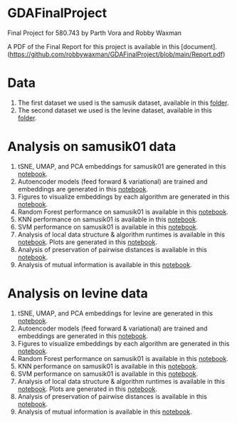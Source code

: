 # GDAFinalProject
Final Project for 580.743 by Parth Vora and Robby Waxman

A PDF of the Final Report for this project is available in this [document].(https://github.com/robbywaxman/GDAFinalProject/blob/main/Report.pdf)

# Data
1. The first dataset we used is the samusik dataset, available in this [folder](https://github.com/robbywaxman/GDAFinalProject/tree/main/SamusikData). 
2. The second dataset we used is the levine dataset, available in this [folder](https://github.com/robbywaxman/GDAFinalProject/tree/main/LevineData). 

# Analysis on samusik01 data
1. tSNE, UMAP, and PCA embeddings for samusik01 are generated in this [notebook](https://github.com/robbywaxman/GDAFinalProject/blob/main/Samusik%20Clustering.ipynb). 
2. Autoencoder models (feed forward & variational) are trained and embeddings are generated in this [notebook](https://github.com/robbywaxman/GDAFinalProject/blob/main/autoencoders-for-scrna-nonlinear-embeddings.ipynb). 
3. Figures to visualize embeddings by each algorithm are generated in this [notebook](https://github.com/robbywaxman/GDAFinalProject/blob/main/SamusikEmbeddingFigureGeneration.ipynb).
4. Random Forest performance on samusik01 is available in this [notebook](https://github.com/robbywaxman/GDAFinalProject/blob/main/Metrics/RandomForestMetrics.ipynb).
5. KNN performance on samusik01 is available in this [notebook](https://github.com/robbywaxman/GDAFinalProject/blob/main/Metrics/KNNMetrics.ipynb).
6. SVM performance on samusik01 is available in this [notebook](https://github.com/robbywaxman/GDAFinalProject/blob/main/Metrics/SVMMetrics.ipynb).
7. Analysis of local data structure & algorithm runtimes is available in this [notebook](https://github.com/robbywaxman/GDAFinalProject/blob/main/Metrics/PearsonCorrelation_with_Runtimes_Calculations.ipynb). Plots are generated in this [notebook](https://github.com/robbywaxman/GDAFinalProject/blob/main/Metrics/PearsonCorrelationSubsampleMetrics.ipynb). 
8. Analysis of preservation of pairwise distances is available in this [notebook](https://github.com/robbywaxman/GDAFinalProject/blob/main/Metrics/Pairwise%20Distances.ipynb).
9. Analysis of mutual information is available in this [notebook](https://github.com/robbywaxman/GDAFinalProject/blob/main/Metrics/MutualInfo.ipynb). 

# Analysis on levine data
1. tSNE, UMAP, and PCA embeddings for levine are generated in this [notebook](https://github.com/robbywaxman/GDAFinalProject/blob/main/Levine%20Clustering.ipynb). 
2. Autoencoder models (feed forward & variational) are trained and embeddings are generated in this [notebook](https://github.com/robbywaxman/GDAFinalProject/blob/main/levine-autoencoders.ipynb). 
3. Figures to visualize embeddings by each algorithm are generated in this [notebook](https://github.com/robbywaxman/GDAFinalProject/blob/main/LevineEmbeddingFigureGeneration.ipynb).
4. Random Forest performance on samusik01 is available in this [notebook](https://github.com/robbywaxman/GDAFinalProject/blob/main/Metrics/RandomForestMetrics.ipynb).
5. KNN performance on samusik01 is available in this [notebook](https://github.com/robbywaxman/GDAFinalProject/blob/main/Metrics/KNNMetrics.ipynb).
6. SVM performance on samusik01 is available in this [notebook](https://github.com/robbywaxman/GDAFinalProject/blob/main/Metrics/SVMMetrics.ipynb).
7. Analysis of local data structure & algorithm runtimes is available in this [notebook](https://github.com/robbywaxman/GDAFinalProject/blob/main/Metrics/PearsonCorrelation_with_Runtimes_Calculations.ipynb). Plots are generated in this [notebook](https://github.com/robbywaxman/GDAFinalProject/blob/main/Metrics/PearsonCorrelationSubsampleMetrics.ipynb). 
8. Analysis of preservation of pairwise distances is available in this [notebook](https://github.com/robbywaxman/GDAFinalProject/blob/main/Metrics/Pairwise%20Distances.ipynb).
9. Analysis of mutual information is available in this [notebook](https://github.com/robbywaxman/GDAFinalProject/blob/main/Metrics/MutualInfo.ipynb). 
